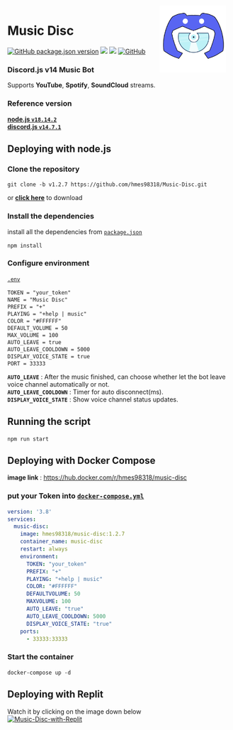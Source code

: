 <img width="150" height="150" align="right" style="float: right; margin: 0 10px 0 0;" alt="music_disc" src="public/imgs/logo2.png">

# Music Disc 

<a href="https://github.com/hmes98318/Music-Disc/releases"><img alt="GitHub package.json version" src="https://img.shields.io/github/package-json/v/hmes98318/Music-Disc?style=for-the-badge"></a> 
<a href="https://discord.js.org/"><img src="https://img.shields.io/badge/Discord.JS-v14-blue?style=for-the-badge&logo=DISCORD" /></a> 
<a href="https://nodejs.org/"><img src="https://img.shields.io/badge/Node%20Version->=16.13.0-brightgreen?style=for-the-badge&logo=Node.js"></a> 
<a href="https://github.com/hmes98318/Music-Disc/blob/main/LICENSE"><img alt="GitHub" src="https://img.shields.io/github/license/hmes98318/Music-Disc?style=for-the-badge&color=brightgreen"></a>  

### Discord.js v14 Music Bot  
Supports **YouTube**, **Spotify**, **SoundCloud** streams.


### Reference version  
[**node.js  `v18.14.2`**](https://nodejs.org/en/)  
[**discord.js  `v14.7.1`**](https://www.npmjs.com/package/discord.js)  


## Deploying with node.js

### Clone the repository
```
git clone -b v1.2.7 https://github.com/hmes98318/Music-Disc.git
```
or [**click here**](https://github.com/hmes98318/Music-Disc/releases) to download  


### Install the dependencies
install all the dependencies from [`package.json`](./package.json)  
```
npm install
```

### Configure environment
[`.env`](./.env) 
```env
TOKEN = "your_token"
NAME = "Music Disc"
PREFIX = "+"
PLAYING = "+help | music"
COLOR = "#FFFFFF"
DEFAULT_VOLUME = 50
MAX_VOLUME = 100
AUTO_LEAVE = true
AUTO_LEAVE_COOLDOWN = 5000
DISPLAY_VOICE_STATE = true
PORT = 33333
```
**`AUTO_LEAVE`** : After the music finished, can choose whether let the bot leave voice channel automatically or not.  
**`AUTO_LEAVE_COOLDOWN`** : Timer for auto disconnect(ms).  
**`DISPLAY_VOICE_STATE`** : Show voice channel status updates.   

## Running the script 
```
npm run start
```


## Deploying with Docker Compose  
**image link** : https://hub.docker.com/r/hmes98318/music-disc  
### put your Token into [`docker-compose.yml`](./docker-compose.yml)
```yml
version: '3.8'
services:
  music-disc:
    image: hmes98318/music-disc:1.2.7
    container_name: music-disc
    restart: always
    environment:
      TOKEN: "your_token"
      PREFIX: "+"
      PLAYING: "+help | music"
      COLOR: "#FFFFFF"
      DEFAULTVOLUME: 50
      MAXVOLUME: 100
      AUTO_LEAVE: "true"
      AUTO_LEAVE_COOLDOWN: 5000
      DISPLAY_VOICE_STATE: "true"
    ports:
      - 33333:33333
```

### Start the container  
```
docker-compose up -d
```


## Deploying with Replit  
Watch it by clicking on the image down below  
[![Music-Disc-with-Replit](https://img.youtube.com/vi/WH5aSHIebcc/0.jpg)](https://youtu.be/WH5aSHIebcc)  



